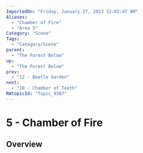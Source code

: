 ```yaml
---
ImportedOn: "Friday, January 27, 2023 12:02:47 AM"
Aliases:
  - "Chamber of Fire"
  - "Area 5"
Category: "Scene"
Tags:
  - "Category/Scene"
parent:
  - "The Forest Below"
up:
  - "The Forest Below"
prev:
  - "12 - Beetle Garden"
next:
  - "10 - Chamber of Teeth"
RWtopicId: "Topic_9387"
---
```

# 5 - Chamber of Fire
## Overview
